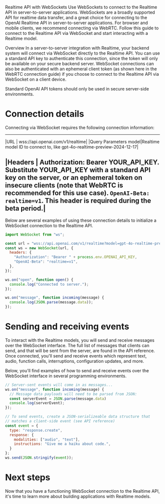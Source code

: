 Realtime API with WebSockets
Use WebSockets to connect to the Realtime API in server-to-server applications.
WebSockets are a broadly supported API for realtime data transfer, and a great choice for connecting to the OpenAI Realtime API in server-to-server applications. For browser and mobile clients, we recommend connecting via WebRTC. Follow this guide to connect to the Realtime API via WebSocket and start interacting with a Realtime model.

Overview
In a server-to-server integration with Realtime, your backend system will connect via WebSocket directly to the Realtime API. You can use a standard API key to authenticate this connection, since the token will only be available on your secure backend server.
WebSocket connections can also be authenticated with an ephemeral client token (as shown here in the WebRTC connection guide) if you choose to connect to the Realtime API via WebSocket on a client device.


Standard OpenAI API tokens should only be used in secure server-side environments.

# Connection details
Connecting via WebSocket requires the following connection information:

----------------------------------------
|URL	| wss://api.openai.com/v1/realtime|
|Query Parameters	model|Realtime model ID to connect to, like gpt-4o-realtime-preview-2024-12-17|

|Headers	| Authorization: Bearer YOUR_API_KEY. Substitute YOUR_API_KEY with a standard API key on the server, or an ephemeral token on insecure clients (note that WebRTC is recommended for this use case). `OpenAI-Beta: realtime=v1`. This header is required during the beta period.|
----------------------------------------

Below are several examples of using these connection details to initialize a WebSocket connection to the Realtime API.

```javascript
import WebSocket from "ws";

const url = "wss://api.openai.com/v1/realtime?model=gpt-4o-realtime-preview-2024-12-17";
const ws = new WebSocket(url, {
  headers: {
    "Authorization": "Bearer " + process.env.OPENAI_API_KEY,
    "OpenAI-Beta": "realtime=v1",
  },
});

ws.on("open", function open() {
  console.log("Connected to server.");
});

ws.on("message", function incoming(message) {
  console.log(JSON.parse(message.data));
});
```

# Sending and receiving events
To interact with the Realtime models, you will send and receive messages over the WebSocket interface. The full list of messages that clients can send, and that will be sent from the server, are found in the API reference. Once connected, you'll send and receive events which represent text, audio, function calls, interruptions, configuration updates, and more.

Below, you'll find examples of how to send and receive events over the WebSocket interface in several programming environments.

```javascript
// Server-sent events will come in as messages...
ws.on("message", function incoming(message) {
  // Message data payloads will need to be parsed from JSON:
  const serverEvent = JSON.parse(message.data)
  console.log(serverEvent);
});

// To send events, create a JSON-serializeable data structure that
// matches a client-side event (see API reference)
const event = {
  type: "response.create",
  response: {
    modalities: ["audio", "text"],
    instructions: "Give me a haiku about code.",
  }
};
ws.send(JSON.stringify(event));
```
# Next steps
Now that you have a functioning WebSocket connection to the Realtime API, it's time to learn more about building applications with Realtime models.
